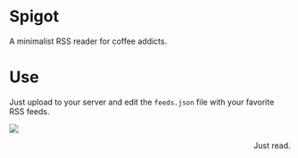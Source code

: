 Spigot
======

A minimalist RSS reader for coffee addicts.

Use
===

Just upload to your server and edit the `feeds.json` file with your favorite RSS feeds.

![](http://codingbean.com/uploads/spigot-screen.png)
<div align="right">Just read.</div>

